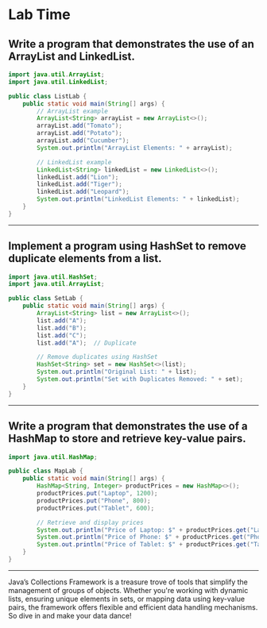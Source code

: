 # Lab Time

## Write a program that demonstrates the use of an ArrayList and LinkedList.

```java
import java.util.ArrayList;
import java.util.LinkedList;

public class ListLab {
    public static void main(String[] args) {
        // ArrayList example
        ArrayList<String> arrayList = new ArrayList<>();
        arrayList.add("Tomato");
        arrayList.add("Potato");
        arrayList.add("Cucumber");
        System.out.println("ArrayList Elements: " + arrayList);

        // LinkedList example
        LinkedList<String> linkedList = new LinkedList<>();
        linkedList.add("Lion");
        linkedList.add("Tiger");
        linkedList.add("Leopard");
        System.out.println("LinkedList Elements: " + linkedList);
    }
}
```

---

## Implement a program using HashSet to remove duplicate elements from a list.

```java
import java.util.HashSet;
import java.util.ArrayList;

public class SetLab {
    public static void main(String[] args) {
        ArrayList<String> list = new ArrayList<>();
        list.add("A");
        list.add("B");
        list.add("C");
        list.add("A");  // Duplicate

        // Remove duplicates using HashSet
        HashSet<String> set = new HashSet<>(list);
        System.out.println("Original List: " + list);
        System.out.println("Set with Duplicates Removed: " + set);
    }
}
```

---

## Write a program that demonstrates the use of a HashMap to store and retrieve key-value pairs.

```java
import java.util.HashMap;

public class MapLab {
    public static void main(String[] args) {
        HashMap<String, Integer> productPrices = new HashMap<>();
        productPrices.put("Laptop", 1200);
        productPrices.put("Phone", 800);
        productPrices.put("Tablet", 600);

        // Retrieve and display prices
        System.out.println("Price of Laptop: $" + productPrices.get("Laptop"));
        System.out.println("Price of Phone: $" + productPrices.get("Phone"));
        System.out.println("Price of Tablet: $" + productPrices.get("Tablet"));
    }
}
```

---

Java’s Collections Framework is a treasure trove of tools that simplify the management of groups of objects. Whether you're working with dynamic lists, ensuring unique elements in sets, or mapping data using key-value pairs, the framework offers flexible and efficient data handling mechanisms. So dive in and make your data dance!